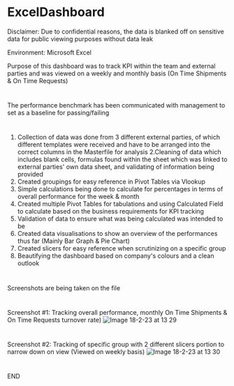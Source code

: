 # ExcelDashboard

Disclaimer: Due to confidential reasons, the data is blanked off on sensitive data for public viewing purposes without data leak

Environment: Microsoft Excel

Purpose of this dashboard was to track KPI within the team and external parties and was viewed on a weekly and monthly basis (On Time Shipments & On Time Requests)
#
The performance benchmark has been communicated with management to set as a baseline for passing/failing
#
1. Collection of data was done from 3 different external parties, of which different templates were received and have to be arranged into the correct columns in the Masterfile for analysis
2.Cleaning of data which includes blank cells, formulas found within the sheet which was linked to external parties' own data sheet, and validating of information being provided
3. Created groupings for easy reference in Pivot Tables via Vlookup
4. Simple calculations being done to calculate for percentages in terms of overall performance for the week & month
5. Created multiple Pivot Tables for tabulations and using Calculated Field to calculate based on the business requirements for KPI tracking
6. Validation of data to ensure what was being calculated was intended to be
7. Created data visualisations to show an overview of the performances thus far (Mainly Bar Graph & Pie Chart)
8. Created slicers for easy reference when scrutinizing on a specific group
9. Beautifying the dashboard based on company's colours and a clean outlook
#
Screenshots are being taken on the file 
#
Screenshot #1: Tracking overall performance, monthly On Time Shipments & On Time Requests turnover rate)
![Image 18-2-23 at 13 29](https://user-images.githubusercontent.com/124645829/219846327-495cad9d-fe07-4048-a72c-4ae5e78f76c6.jpg)

#
Screenshot #2: Tracking of specific group with 2 different slicers portion to narrow down on view (Viewed on weekly basis)
![Image 18-2-23 at 13 30](https://user-images.githubusercontent.com/124645829/219846340-fb8bf409-9ebb-4f5c-ae5d-4e73e7e29528.jpg)
#

END
 
